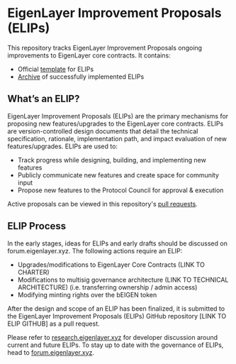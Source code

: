 # EigenLayer Improvement Proposals (ELIPs)

This repository tracks EigenLayer Improvement Proposals ongoing improvements to EigenLayer core contracts. It contains:

* Official [template](/template.md) for ELIPs
* [Archive](/proposals) of successfully implemented ELIPs

## What’s an ELIP?
EigenLayer Improvement Proposals (ELIPs) are the primary mechanisms for proposing new features/upgrades to the EigenLayer core contracts. ELIPs are version-controlled design documents that detail the technical specification, rationale, implementation path, and impact evaluation of new features/upgrades. ELIPs are used to:

* Track progress while designing, building, and implementing new features
* Publicly communicate new features and create space for community input
* Propose new features to the Protocol Council for approval & execution

Active proposals can be viewed in this repository's [pull requests](https://github.com/abbey-titcomb/test-eigenlayer-core-dev/pulls).

## ELIP Process
In the early stages, ideas for ELIPs and early drafts should be discussed on forum.eigenlayer.xyz. The following actions require an ELIP:

* Upgrades/modifications to EigenLayer Core Contracts (LINK TO CHARTER)
* Modifications to multisig governance architecture (LINK TO TECHNICAL ARCHITECTURE) (i.e. transferring ownership / admin access)
* Modifying minting rights over the bEIGEN token

After the design and scope of an ELIP has been finalized, it is submitted to the EigenLayer Improvement Proposals (ELIPs) GitHub repository [LINK TO ELIP GITHUB] as a pull request. 

Please refer to [research.eigenlayer.xyz](https://research.eigenlayer.xyz/) for developer discussion around current and future ELIPs. To stay up to date with the governance of ELIPs, head to [forum.eigenlayer.xyz](https://forum.eigenlayer.xyz/).
